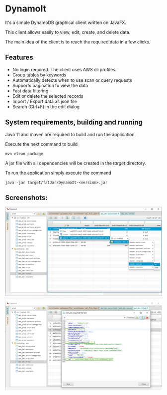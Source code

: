 # DynamoIt
It's a simple DynamoDB graphical client written on JavaFX.

This client allows easily to view, edit, create, and delete data.

The main idea of the client is to reach the required data in a few clicks.

## Features
 * No login required. The client uses AWS cli profiles.
 * Group tables by keywords
 * Automatically detects when to use scan or query requests
 * Supports pagination to view the data
 * Fast data filtering
 * Edit or delete the selected records
 * Import / Export data as json file 
 * Search (Ctrl+F) in the edit dialog

## System requirements, building and running
Java 11 and maven are required to build and run the application.

Execute the next command to build
```
mvn clean package
```

A jar file with all dependencies will be created in the _target_ directory.

To run the application simply execute the command
```
java -jar target/fatJar/DynamoIt-<version>.jar 
```

## Screenshots:
![main screen](./docs/images/main_screen.png)

![edit screen](./docs/images/edit_screen.png)
